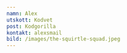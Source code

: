 ```yaml
---
namn: Alex
utskott: Kodvet
post: Kodgorilla
kontakt: alexsmail
bild: /images/the-squirtle-squad.jpeg
---
```

